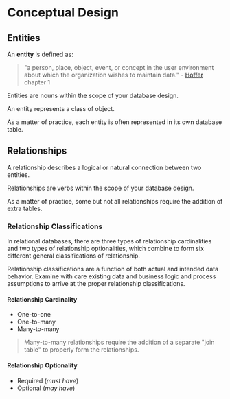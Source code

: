 # Conceptual Design

## Entities

An **entity** is defined as:

> "a person, place, object, event, or concept in the user environment about which the organization wishes to maintain data." - [Hoffer](/README/#accompanying-textbook) chapter 1

Entities are nouns within the scope of your database design.

An entity represents a class of object.

As a matter of practice, each entity is often represented in its own database table.

## Relationships

A relationship describes a logical or natural connection between two entities.

Relationships are verbs within the scope of your database design.

As a matter of practice, some but not all relationships require the addition of extra tables.

### Relationship Classifications

In relational databases, there are three types of relationship cardinalities and two types of relationship optionalities, which combine to form six different general classifications of relationship.

Relationship classifications are a function of both actual and intended data behavior. Examine with care existing data and business logic and process assumptions to arrive at the proper relationship classifications.

#### Relationship Cardinality

 + One-to-one
 + One-to-many
 + Many-to-many

> Many-to-many relationships require the addition of a separate "join table" to properly form the relationships.

#### Relationship Optionality

 + Required (*must have*)
 + Optional (*may have*)
